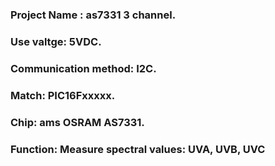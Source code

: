 ### Project Name : as7331 3 channel.
### Use valtge: 5VDC.
### Communication method: I2C.
### Match: PIC16Fxxxxx.
### Chip: ams OSRAM AS7331.
### Function: Measure spectral values: UVA, UVB, UVC